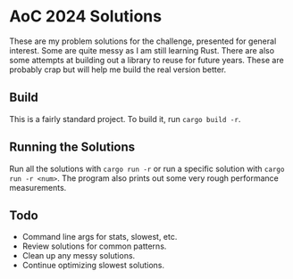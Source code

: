 # AoC 2024 Solutions

These are my problem solutions for the challenge, presented for general
interest. Some are quite messy as I am still learning Rust. There are also some
attempts at building out a library to reuse for future years. These are probably
crap but will help me build the real version better.

## Build

This is a fairly standard project. To build it, run `cargo build -r`.

## Running the Solutions

Run all the solutions with `cargo run -r` or run a specific solution with `cargo
run -r <num>`. The program also prints out some very rough performance
measurements.

## Todo

- Command line args for stats, slowest, etc.
- Review solutions for common patterns.
- Clean up any messy solutions.
- Continue optimizing slowest solutions.

